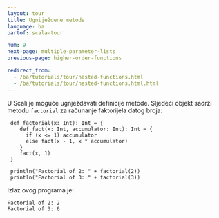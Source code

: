 ```yaml
---
layout: tour
title: Ugniježdene metode
language: ba
partof: scala-tour

num: 9
next-page: multiple-parameter-lists
previous-page: higher-order-functions

redirect_from:
  - /ba/tutorials/tour/nested-functions.html
  - /ba/tutorials/tour/nested-functions.html.html
---
```


U Scali je moguće ugnježdavati definicije metode.
Sljedeći objekt sadrži metodu `factorial` za računanje faktorijela datog broja:

```tut
 def factorial(x: Int): Int = {
    def fact(x: Int, accumulator: Int): Int = {
      if (x <= 1) accumulator
      else fact(x - 1, x * accumulator)
    }  
    fact(x, 1)
 }

 println("Factorial of 2: " + factorial(2))
 println("Factorial of 3: " + factorial(3))
```

Izlaz ovog programa je:

```
Factorial of 2: 2
Factorial of 3: 6
```

